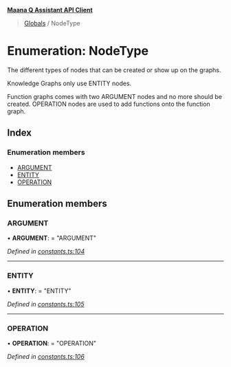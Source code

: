 **[Maana Q Assistant API Client](../README.md)**

> [Globals](../README.md) / NodeType

# Enumeration: NodeType

The different types of nodes that can be created or show up on the graphs.

Knowledge Graphs only use ENTITY nodes.

Function graphs comes with two ARGUMENT nodes and no more should be created.
OPERATION nodes are used to add functions onto the function graph.

## Index

### Enumeration members

* [ARGUMENT](nodetype.md#argument)
* [ENTITY](nodetype.md#entity)
* [OPERATION](nodetype.md#operation)

## Enumeration members

### ARGUMENT

•  **ARGUMENT**:  = "ARGUMENT"

*Defined in [constants.ts:104](https://github.com/maana-io/q-assistant-client/blob/2b2b176/src/constants.ts#L104)*

___

### ENTITY

•  **ENTITY**:  = "ENTITY"

*Defined in [constants.ts:105](https://github.com/maana-io/q-assistant-client/blob/2b2b176/src/constants.ts#L105)*

___

### OPERATION

•  **OPERATION**:  = "OPERATION"

*Defined in [constants.ts:106](https://github.com/maana-io/q-assistant-client/blob/2b2b176/src/constants.ts#L106)*
